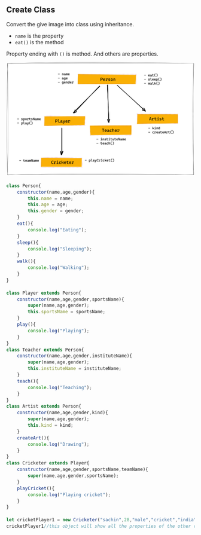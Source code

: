## Create Class

Convert the give image into class using inheritance.

- `name` is the property
- `eat()` is the method

Property ending with `()` is method. And others are properties.

![Inheritance](../assets/inheritance.png)

```js
class Person{
    constructor(name,age,gender){
        this.name = name;
        this.age = age;
        this.gender = gender;
    }
    eat(){
        console.log("Eating");
    }
    sleep(){
        console.log("Sleeping");
    }
    walk(){
        console.log("Walking");
    }
}

class Player extends Person{
    constructor(name,age,gender,sportsName){
        super(name,age,gender);
        this.sportsName = sportsName;
    }
    play(){
        console.log("Playing");
    }
}
class Teacher extends Person{
    constructor(name,age,gender,instituteName){
        super(name,age,gender);
        this.instituteName = instituteName;
    }
    teach(){
        console.log("Teaching");
    }
} 
class Artist extends Person{
    constructor(name,age,gender,kind){
        super(name,age,gender);
        this.kind = kind;
    }
    createArt(){
        console.log("Drawing");
    }
}
class Cricketer extends Player{
    constructor(name,age,gender,sportsName,teamName){
        super(name,age,gender,sportsName);
    }
    playCricket(){
        console.log("Playing cricket");
    }
}

let cricketPlayer1 = new Cricketer("sachin",28,"male","cricket","india");
cricketPlayer1//this object will show all the properties of the other classes from which we extended the this class, the methods will be going to their respective dunder proto.
```
